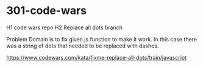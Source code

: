 # 301-code-wars
H1 code wars repo
H2 Replace all dots branch

Problem Domain is to fix given js function to make it work. In
this case there was a string of dots that needed to be replaced
with dashes.

https://www.codewars.com/kata/fixme-replace-all-dots/train/javascript

